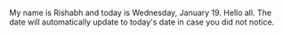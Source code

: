 My name is Rishabh and today is Wednesday, January 19. Hello all. The date will automatically update to today's date in case you did not notice.
